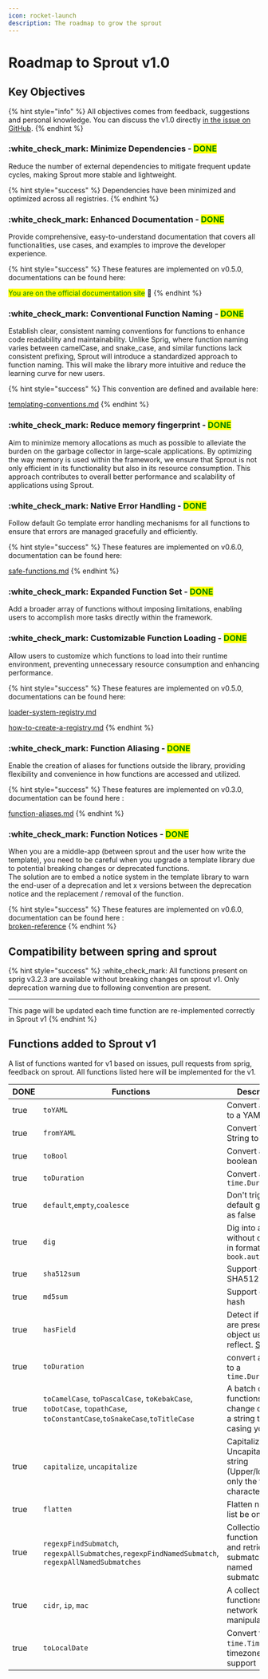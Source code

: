 ```yaml
---
icon: rocket-launch
description: The roadmap to grow the sprout
---
```


# Roadmap to Sprout v1.0

## Key Objectives

{% hint style="info" %}
All objectives comes from feedback, suggestions and personal knowledge. You can discuss the v1.0 directly [in the issue on GitHub](https://github.com/go-sprout/sprout/issues/1).
{% endhint %}

### :white\_check\_mark: Minimize Dependencies - <mark style="color:green;">**DONE**</mark>

Reduce the number of external dependencies to mitigate frequent update cycles, making Sprout more stable and lightweight.

{% hint style="success" %}
Dependencies have been minimized and optimized across all registries.
{% endhint %}

### :white\_check\_mark: Enhanced Documentation - <mark style="color:green;">**DONE**</mark>

Provide comprehensive, easy-to-understand documentation that covers all functionalities, use cases, and examples to improve the developer experience.

{% hint style="success" %}
These features are implemented on v0.5.0, documentations can be found here:

<mark style="color:green;">You are on the official documentation site</mark> :tada:
{% endhint %}

### :white\_check\_mark: Conventional Function Naming - <mark style="color:green;">**DONE**</mark>

Establish clear, consistent naming conventions for functions to enhance code readability and maintainability. Unlike Sprig, where function naming varies between camelCase, and snake\_case, and similar functions lack consistent prefixing, Sprout will introduce a standardized approach to function naming. This will make the library more intuitive and reduce the learning curve for new users.

{% hint style="success" %}
This convention are defined and available here:

[templating-conventions.md](introduction/templating-conventions.md "mention")
{% endhint %}

### :white\_check\_mark: Reduce memory fingerprint - <mark style="color:green;">**DONE**</mark>

Aim to minimize memory allocations as much as possible to alleviate the burden on the garbage collector in large-scale applications. By optimizing the way memory is used within the framework, we ensure that Sprout is not only efficient in its functionality but also in its resource consumption. This approach contributes to overall better performance and scalability of applications using Sprout.

### :white\_check\_mark: Native Error Handling - <mark style="color:green;">**DONE**</mark>

Follow default Go template error handling mechanisms for all functions to ensure that errors are managed gracefully and efficiently.

{% hint style="success" %}
These features are implemented on v0.6.0, documentation can be found here:

[safe-functions.md](features/safe-functions.md "mention")
{% endhint %}

### :white\_check\_mark: Expanded Function Set - <mark style="color:green;">**DONE**</mark>

Add a broader array of functions without imposing limitations, enabling users to accomplish more tasks directly within the framework.

### :white\_check\_mark: Customizable Function Loading - <mark style="color:green;">**DONE**</mark>

Allow users to customize which functions to load into their runtime environment, preventing unnecessary resource consumption and enhancing performance.

{% hint style="success" %}
These features are implemented on v0.5.0, documentations can be found here:

[loader-system-registry.md](features/loader-system-registry.md "mention")

[how-to-create-a-registry.md](advanced/how-to-create-a-registry.md "mention")
{% endhint %}

### :white\_check\_mark: Function Aliasing - <mark style="color:green;">**DONE**</mark>

Enable the creation of aliases for functions outside the library, providing flexibility and convenience in how functions are accessed and utilized.

{% hint style="success" %}
These features are implemented on v0.3.0, documentation can be found here :

[function-aliases.md](features/function-aliases.md "mention")
{% endhint %}

### :white\_check\_mark: Function Notices - <mark style="color:green;">**DONE**</mark>

When you are a middle-app (between sprout and the user how write the template), you need to be careful when you upgrade a template library due to potential breaking changes or deprecated functions.\
The solution are to embed a notice system in the template library to warn the end-user of a deprecation and let x versions between the deprecation notice and the replacement / removal of the function.

{% hint style="success" %}
These features are implemented on v0.6.0, documentation can be found here :\
[broken-reference](broken-reference/ "mention")
{% endhint %}

## Compatibility between spring and sprout

{% hint style="success" %}
:white\_check\_mark: All functions present on sprig v3.2.3 are available without breaking changes on sprout v1. Only deprecation warning due to following convention are present.

***

This page will be updated each time function are re-implemented correctly in Sprout v1
{% endhint %}

## Functions added to Sprout v1

A list of functions wanted for v1 based on issues, pull requests from sprig, feedback on sprout. All functions listed here will be implemented for the v1.

<table><thead><tr><th width="94" data-type="checkbox">DONE</th><th>Functions</th><th>Description</th></tr></thead><tbody><tr><td>true</td><td><code>toYAML</code></td><td>Convert a struct to a YAML String</td></tr><tr><td>true</td><td><code>fromYAML</code></td><td>Convert YAML String to a struct</td></tr><tr><td>true</td><td><code>toBool</code></td><td>Convert any to a boolean</td></tr><tr><td>true</td><td><code>toDuration</code></td><td>Convert any to a <code>time.Duration</code></td></tr><tr><td>true</td><td><code>default</code>,<code>empty</code>,<code>coalesce</code></td><td>Don't trigger default go value as false</td></tr><tr><td>true</td><td><code>dig</code></td><td>Dig into a map without crashes in format <code>book.author.name</code></td></tr><tr><td>true</td><td><code>sha512sum</code></td><td>Support of SHA512</td></tr><tr><td>true</td><td><code>md5sum</code></td><td>Support of md5 hash</td></tr><tr><td>true</td><td><code>hasField</code></td><td>Detect if a field are present in an object using reflect. <a href="https://github.com/Masterminds/sprig/issues/401">Source</a></td></tr><tr><td>true</td><td><code>toDuration</code></td><td>convert a value to a <code>time.Duration</code></td></tr><tr><td>true</td><td><code>toCamelCase</code>, <code>toPascalCase</code>, <code>toKebakCase</code>, <code>toDotCase</code>, <code>topathCase</code>, <code>toConstantCase</code>,<code>toSnakeCase</code>,<code>toTitleCase</code></td><td>A batch of functions to change casing of a string to aby casing you want.</td></tr><tr><td>true</td><td><code>capitalize</code>, <code>uncapitalize</code></td><td>Capitalize / Uncapitalize a string (Upper/lower only the first character)</td></tr><tr><td>true</td><td><code>flatten</code></td><td>Flatten nested list be one level</td></tr><tr><td>true</td><td><code>regexpFindSubmatch</code>, <code>regexpAllSubmatches</code>,<code>regexpFindNamedSubmatch</code>, <code>regexpAllNamedSubmatches</code></td><td>Collection of function to found and retrieve submatches and named submatches</td></tr><tr><td>true</td><td><code>cidr</code>, <code>ip</code>, <code>mac</code></td><td>A collection of functions for network ip manipulation</td></tr><tr><td>true</td><td><code>toLocalDate</code></td><td>Convert to a <code>time.Time</code> with a timezone support</td></tr></tbody></table>
